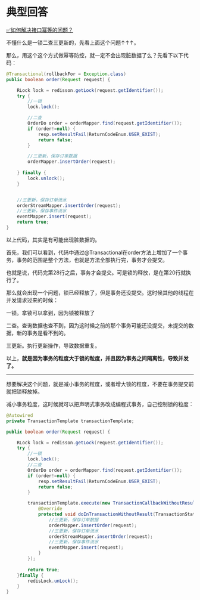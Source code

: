 # 典型回答


[✅如何解决接口幂等的问题？](https://www.yuque.com/hollis666/qyhor6/gz2qwl)



不懂什么是一锁二查三更新的，先看上面这个问题↑↑↑。



那么，用这个这个方式做幂等防控，就一定不会出现脏数据了么？先看下以下代码：



```java
@Transactional(rollbackFor = Exception.class)
public boolean order(Request request) {

	RLock lock = redisson.getLock(request.getIdentifier());
    try {
        //一锁
        lock.lock();

        //二查
        OrderDo order = orderMapper.find(request.getIdentifier());
        if (order!=null) {
            resp.setResultFail(ReturnCodeEnum.USER_EXIST);
            return false;
        }

        //三更新，保存订单数据
        orderMapper.insertOrder(request);
        
    } finally {
        lock.unlock();
    }


    //三更新，保存订单流水
    orderStreamMapper.insertOrder(request);
    //三更新，保存事件流水
    eventMapper.insert(request);
    return true;
}
```



以上代码，其实是有可能出现脏数据的。



首先，我们可以看到，代码中通过@Transactional在order方法上增加了一个事务，事务的范围是整个方法，也就是方法全部执行完，事务才会提交。



也就是说，代码完第28行之后，事务才会提交。可是锁的释放，是在第20行就执行了。



那么就会出现一个问题，锁已经释放了，但是事务还没提交。这时候其他的线程在并发请求过来的时候：  


一锁。拿锁可以拿到，因为锁被释放了

二查。查询数据也查不到，因为这时候之前的那个事务可能还没提交，未提交的数据，新的事务是看不到的。

三更新。执行更新操作，导致数据重复。



以上，**就是因为事务的粒度大于锁的粒度，并且因为事务之间隔离性，导致并发了。**

****



想要解决这个问题，就是减小事务的粒度，或者增大锁的粒度，不要在事务提交前就把锁释放掉。



减小事务粒度，这时候就可以把声明式事务改成编程式事务，自己控制锁的粒度：



```java
@Autowired
private TransactionTemplate transactionTemplate;

public boolean order(Request request) {

	RLock lock = redisson.getLock(request.getIdentifier());
    try {
        //一锁
        lock.lock();
        //二查
        OrderDo order = orderMapper.find(request.getIdentifier());
        if (order!=null) {
            resp.setResultFail(ReturnCodeEnum.USER_EXIST);
            return false;
        }

        transactionTemplate.execute(new TransactionCallbackWithoutResult() {
            @Override
            protected void doInTransactionWithoutResult(TransactionStatus status) {
                //三更新，保存订单数据
            	orderMapper.insertOrder(request);
                //三更新，保存订单流水
                orderStreamMapper.insertOrder(request);
                //三更新，保存事件流水
                eventMapper.insert(request);  
            }
        });
    
    	return true;
    }finally {
        redisLock.unLock();
    }
}
```





